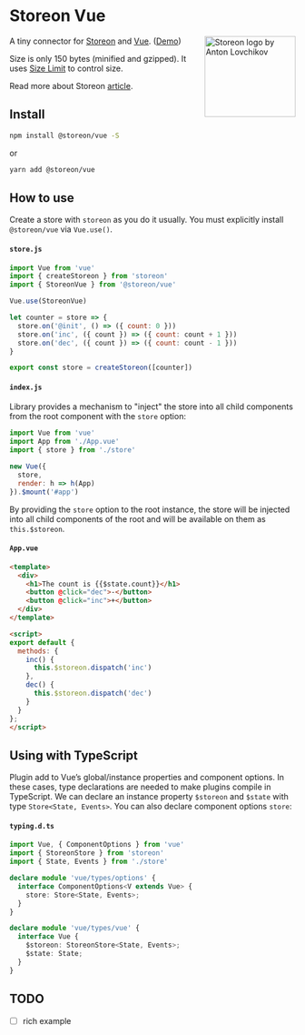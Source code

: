 # Storeon Vue

<img src="https://storeon.github.io/storeon/logo.svg" align="right" alt="Storeon logo by Anton Lovchikov" width="160" height="142">

A tiny connector for [Storeon] and [Vue]. ([Demo])

Size is only 150 bytes (minified and gzipped). It uses [Size Limit] to control size.

Read more about Storeon [article].

[storeon]: https://github.com/storeon/storeon
[tools]: https://github.com/storeon/storeon#tools
[vue]: https://github.com/vuejs/vue
[size limit]: https://github.com/ai/size-limit
[demo]: https://codesandbox.io/s/throbbing-sunset-x27qc
[article]: https://evilmartians.com/chronicles/storeon-redux-in-173-bytes

## Install

```sh
npm install @storeon/vue -S
```
or
```sh
yarn add @storeon/vue
```

## How to use

Create a store with `storeon` as you do it usually. You must explicitly install `@storeon/vue` via `Vue.use()`.

#### `store.js`

```js
import Vue from 'vue'
import { createStoreon } from 'storeon'
import { StoreonVue } from '@storeon/vue'

Vue.use(StoreonVue)

let counter = store => {
  store.on('@init', () => ({ count: 0 }))
  store.on('inc', ({ count }) => ({ count: count + 1 }))
  store.on('dec', ({ count }) => ({ count: count - 1 }))
}

export const store = createStoreon([counter])
```

#### `index.js`

Library provides a mechanism to "inject" the store into all child components from the root component with the `store` option:

```js
import Vue from 'vue'
import App from './App.vue'
import { store } from './store'

new Vue({
  store,
  render: h => h(App)
}).$mount('#app')
```

By providing the `store` option to the root instance, the store will be injected
into all child components of the root and will be available on them as `this.$storeon`.

#### `App.vue`

```html
<template>
  <div>
    <h1>The count is {{$state.count}}</h1>
    <button @click="dec">-</button>
    <button @click="inc">+</button>
  </div>
</template>

<script>
export default {
  methods: {
    inc() {
      this.$storeon.dispatch('inc')
    },
    dec() {
      this.$storeon.dispatch('dec')
    }
  }
};
</script>
```

## Using with TypeScript

Plugin add to Vue’s global/instance properties and component options. In these cases, type declarations are needed to make plugins compile in TypeScript. We can declare an instance property `$storeon` and `$state` with type `Store<State, Events>`. You can also declare component options `store`:

#### `typing.d.ts`

```ts
import Vue, { ComponentOptions } from 'vue'
import { StoreonStore } from 'storeon'
import { State, Events } from './store'

declare module 'vue/types/options' {
  interface ComponentOptions<V extends Vue> {
    store: Store<State, Events>;
  }
}

declare module 'vue/types/vue' {
  interface Vue {
    $storeon: StoreonStore<State, Events>;
    $state: State;
  }
}
```

## TODO
- [ ] rich example
